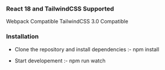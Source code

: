 ### React 18 and TailwindCSS Supported

Webpack Compatible
TailwindCSS 3.0 Compatible

### Installation

- Clone the repository and install dependencies :-
  npm install

- Start developement :-
  npm run watch
